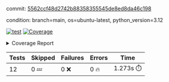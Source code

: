 commit: [5562ccf48d2742b88358355545de8ed8da46c198](https://github.com/rcmdnk/inherit-docstring/tree/5562ccf48d2742b88358355545de8ed8da46c198)

condition: branch=main, os=ubuntu-latest, python_version=3.12

[![test](https://github.com/rcmdnk/inherit-docstring/actions/workflows/test.yml/badge.svg)](https://github.com/rcmdnk/inherit-docstring/actions/runs/7701943052)
<a href="https://github.com/rcmdnk/inherit-docstring/blob/5562ccf48d2742b88358355545de8ed8da46c198/README.md"><img alt="Coverage" src="https://img.shields.io/badge/Coverage-100%25-brightgreen.svg" /></a><details><summary>Coverage Report </summary><table><tr><th>File</th><th>Stmts</th><th>Miss</th><th>Cover</th></tr><tbody><tr><td><b>TOTAL</b></td><td><b>114</b></td><td><b>0</b></td><td><b>100%</b></td></tr></tbody></table></details>

| Tests | Skipped | Failures | Errors | Time |
| ----- | ------- | -------- | -------- | ------------------ |
| 12 | 0 :zzz: | 0 :x: | 0 :fire: | 1.273s :stopwatch: |

